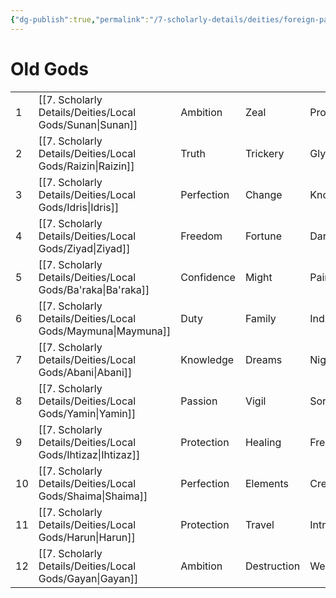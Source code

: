 ```yaml
---
{"dg-publish":true,"permalink":"/7-scholarly-details/deities/foreign-pantheons/the-old-gods/","noteIcon":""}
---
```


# Old Gods

|     |             |            |             |               |          |
| --- | ----------- | ---------- | ----------- | ------------- | -------- |
| 1   | [[7. Scholarly Details/Deities/Local Gods/Sunan\|Sunan]]   | Ambition   | Zeal        | Prophecy      | Tyranny  |
| 2   | [[7. Scholarly Details/Deities/Local Gods/Raizin\|Raizin]]  | Truth      | Trickery    | Glyph         | Secrecy  |
| 3   | [[7. Scholarly Details/Deities/Local Gods/Idris\|Idris]]   | Perfection | Change      | Knowledge     | Ambition |
| 4   | [[7. Scholarly Details/Deities/Local Gods/Ziyad\|Ziyad]]   | Freedom    | Fortune     | Darkness      | Change   |
| 5   | [[7. Scholarly Details/Deities/Local Gods/Ba'raka\|Ba'raka]] | Confidence | Might       | Pain          | Death    |
| 6   | [[7. Scholarly Details/Deities/Local Gods/Maymuna\|Maymuna]] | Duty       | Family      | Indulgence    | Toil     |
| 7   | [[7. Scholarly Details/Deities/Local Gods/Abani\|Abani]]   | Knowledge  | Dreams      | Nightmare     | Prophecy |
| 8   | [[7. Scholarly Details/Deities/Local Gods/Yamin\|Yamin]]   | Passion    | Vigil       | Sorrow        | Soul     |
| 9   | [[7. Scholarly Details/Deities/Local Gods/Ihtizaz\|Ihtizaz]] | Protection | Healing     | Freedom]      | Cities   |
| 10  | [[7. Scholarly Details/Deities/Local Gods/Shaima\|Shaima]]  | Perfection | Elements    | Creation      | Delusion |
| 11  | [[7. Scholarly Details/Deities/Local Gods/Harun\|Harun]]   | Protection | Travel      | Introspection | Toil     |
| 12  | [[7. Scholarly Details/Deities/Local Gods/Gayan\|Gayan]]   | Ambition   | Destruction | Wealth        | Zeal     |



